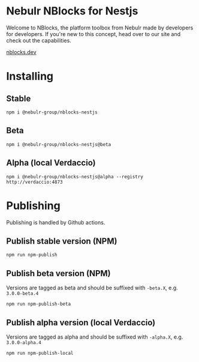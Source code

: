 # Nebulr NBlocks for Nestjs

Welcome to NBlocks, the platform toolbox from Nebulr made by developers for developers. If you're new to this concept, head over to our site and check out the capabilities.

[nblocks.dev](https://nblocks.dev)

# Installing

## Stable

```
npm i @nebulr-group/nblocks-nestjs
```

## Beta

```
npm i @nebulr-group/nblocks-nestjs@beta
```

## Alpha (local Verdaccio)

```
npm i @nebulr-group/nblocks-nestjs@alpha --registry http://verdaccio:4873
```

# Publishing

Publishing is handled by Github actions.

## Publish stable version (NPM)

```
npm run npm-publish
```

## Publish beta version (NPM)

Versions are tagged as beta and should be suffixed with `-beta.X`, e.g. `3.0.0-beta.4`

```
npm run npm-publish-beta
```

## Publish alpha version (local Verdaccio)

Versions are tagged as alpha and should be suffixed with `-alpha.X`, e.g. `3.0.0-alpha.4`

```
npm run npm-publish-local
```
